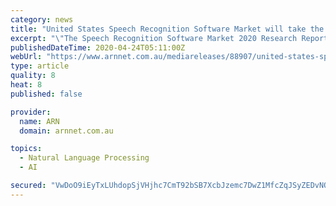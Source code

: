 ```yaml
---
category: news
title: "United States Speech Recognition Software Market will take the highest jump during 2020-2025"
excerpt: "\"The Speech Recognition Software Market 2020 Research Report investigates the industry thoroughly and offers a complete study on Speech Recognition Software volume, market Share, market Trends, Global Speech Recognition Software Growth aspects, wide range of applications, Utilization ratio, Supply and demand analysis, manufacturing capacity and ..."
publishedDateTime: 2020-04-24T05:11:00Z
webUrl: "https://www.arnnet.com.au/mediareleases/88907/united-states-speech-recognition-software-market/"
type: article
quality: 8
heat: 8
published: false

provider:
  name: ARN
  domain: arnnet.com.au

topics:
  - Natural Language Processing
  - AI

secured: "VwDoO9iEyTxLUhdopSjVHjhc7CmT92bSB7XcbJzemc7DwZ1MfcZqJSyZEDvNOUYWnY7Uptt4lMd76oD6uiPVQxDU03VgeEPFSMz5jjZxLC6Lgx74D688vT3o1/4ne9LGfY1iLjfitd4xnjmNN04dPFomemAvXE6wQcejLSyyYuu2MszU/S8US2ZvhVxQkNR5Zxa1wfQBkNbFI+l/gM71zT7B/NMvDUUXFdi6mCOMBNEqtvthk+WNcUSwECp/nVrnU5vm8D+7MJQo9I0P9jdO8HKv8a6bJpWBXY9f2UQ7doX2UHoILvHbqP/SRvGZk7uc;1Qd/rPhaU+0opJ5j6b+JEA=="
---
```


